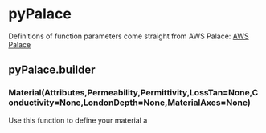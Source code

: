 # pyPalace

Definitions of function parameters come straight from AWS Palace: [AWS Palace](https://awslabs.github.io/palace/stable/)

## pyPalace.builder

### Material(Attributes,Permeability,Permittivity,LossTan=None,Conductivity=None,LondonDepth=None,MaterialAxes=None)

Use this function to define your material a
